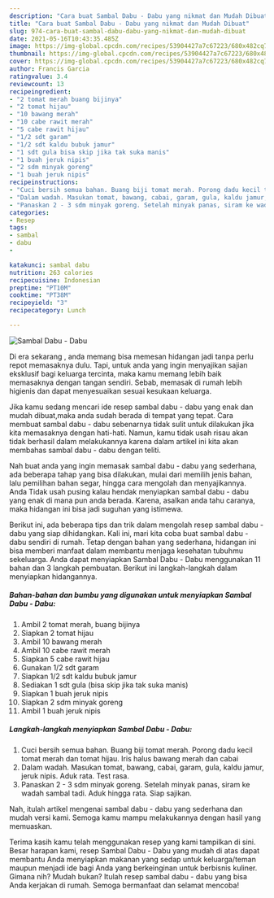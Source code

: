 ```yaml
---
description: "Cara buat Sambal Dabu - Dabu yang nikmat dan Mudah Dibuat"
title: "Cara buat Sambal Dabu - Dabu yang nikmat dan Mudah Dibuat"
slug: 974-cara-buat-sambal-dabu-dabu-yang-nikmat-dan-mudah-dibuat
date: 2021-05-16T10:43:35.485Z
image: https://img-global.cpcdn.com/recipes/53904427a7c67223/680x482cq70/sambal-dabu-dabu-foto-resep-utama.jpg
thumbnail: https://img-global.cpcdn.com/recipes/53904427a7c67223/680x482cq70/sambal-dabu-dabu-foto-resep-utama.jpg
cover: https://img-global.cpcdn.com/recipes/53904427a7c67223/680x482cq70/sambal-dabu-dabu-foto-resep-utama.jpg
author: Francis Garcia
ratingvalue: 3.4
reviewcount: 13
recipeingredient:
- "2 tomat merah buang bijinya"
- "2 tomat hijau"
- "10 bawang merah"
- "10 cabe rawit merah"
- "5 cabe rawit hijau"
- "1/2 sdt garam"
- "1/2 sdt kaldu bubuk jamur"
- "1 sdt gula bisa skip jika tak suka manis"
- "1 buah jeruk nipis"
- "2 sdm minyak goreng"
- "1 buah jeruk nipis"
recipeinstructions:
- "Cuci bersih semua bahan. Buang biji tomat merah. Porong dadu kecil tomat merah dan tomat hijau. Iris halus bawang merah dan cabai"
- "Dalam wadah. Masukan tomat, bawang, cabai, garam, gula, kaldu jamur, jeruk nipis. Aduk rata. Test rasa."
- "Panaskan 2 - 3 sdm minyak goreng. Setelah minyak panas, siram ke wadah sambal tadi. Aduk hingga rata. Siap sajikan."
categories:
- Resep
tags:
- sambal
- dabu
- 

katakunci: sambal dabu  
nutrition: 263 calories
recipecuisine: Indonesian
preptime: "PT10M"
cooktime: "PT38M"
recipeyield: "3"
recipecategory: Lunch

---
```



![Sambal Dabu - Dabu](https://img-global.cpcdn.com/recipes/53904427a7c67223/680x482cq70/sambal-dabu-dabu-foto-resep-utama.jpg)

Di era  sekarang , anda memang bisa memesan hidangan jadi tanpa perlu repot memasaknya dulu. Tapi, untuk anda yang ingin menyajikan sajian eksklusif bagi keluarga tercinta, maka kamu memang lebih baik memasaknya dengan tangan sendiri. Sebab, memasak di rumah lebih higienis dan dapat menyesuaikan sesuai kesukaan keluarga.

Jika kamu sedang mencari ide resep sambal dabu - dabu yang enak dan mudah dibuat,maka anda sudah berada di tempat yang tepat. Cara membuat sambal dabu - dabu  sebenarnya tidak sulit untuk dilakukan jika kita memasaknya dengan hati-hati. Namun, kamu tidak usah risau akan tidak berhasil dalam melakukannya 
karena dalam artikel ini kita akan membahas sambal dabu - dabu dengan teliti.  



Nah buat anda yang ingin memasak sambal dabu - dabu yang sederhana, ada beberapa tahap yang bisa dilakukan, mulai dari memilih jenis bahan, lalu pemilihan bahan segar, hingga cara mengolah dan menyajikannya. Anda Tidak usah pusing kalau hendak menyiapkan sambal dabu - dabu yang enak di mana pun anda berada. Karena, asalkan anda  tahu caranya, maka hidangan ini bisa jadi suguhan yang istimewa.

Berikut ini, ada beberapa tips dan trik dalam mengolah resep sambal dabu - dabu yang siap dihidangkan. Kali ini, mari kita coba buat sambal dabu - dabu sendiri di rumah. Tetap dengan bahan yang sederhana, hidangan ini bisa memberi manfaat dalam membantu menjaga kesehatan tubuhmu sekeluarga. Anda dapat menyiapkan Sambal Dabu - Dabu menggunakan 11 bahan dan 3 langkah pembuatan. Berikut ini langkah-langkah dalam menyiapkan hidangannya.

<!--inarticleads1-->

##### Bahan-bahan dan bumbu yang digunakan untuk menyiapkan Sambal Dabu - Dabu:

1. Ambil 2 tomat merah, buang bijinya
1. Siapkan 2 tomat hijau
1. Ambil 10 bawang merah
1. Ambil 10 cabe rawit merah
1. Siapkan 5 cabe rawit hijau
1. Gunakan 1/2 sdt garam
1. Siapkan 1/2 sdt kaldu bubuk jamur
1. Sediakan 1 sdt gula (bisa skip jika tak suka manis)
1. Siapkan 1 buah jeruk nipis
1. Siapkan 2 sdm minyak goreng
1. Ambil 1 buah jeruk nipis




<!--inarticleads2-->

##### Langkah-langkah menyiapkan Sambal Dabu - Dabu:

1. Cuci bersih semua bahan. Buang biji tomat merah. Porong dadu kecil tomat merah dan tomat hijau. Iris halus bawang merah dan cabai
1. Dalam wadah. Masukan tomat, bawang, cabai, garam, gula, kaldu jamur, jeruk nipis. Aduk rata. Test rasa.
1. Panaskan 2 - 3 sdm minyak goreng. Setelah minyak panas, siram ke wadah sambal tadi. Aduk hingga rata. Siap sajikan.




Nah, itulah artikel mengenai  sambal dabu - dabu  yang sederhana dan mudah versi kami. Semoga kamu mampu melakukannya dengan hasil yang memuaskan. 

Terima kasih kamu telah menggunakan resep yang kami tampilkan di sini. Besar harapan kami, resep  Sambal Dabu - Dabu yang mudah di atas dapat membantu Anda menyiapkan makanan yang sedap untuk keluarga/teman maupun menjadi ide bagi Anda yang berkeinginan untuk berbisnis kuliner. Gimana nih? Mudah bukan? Itulah resep sambal dabu - dabu yang bisa Anda kerjakan di rumah. Semoga bermanfaat dan selamat mencoba!

